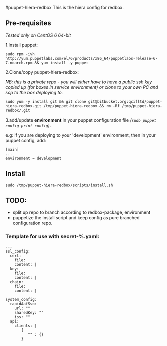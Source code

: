 #puppet-hiera-redbox
This is the hiera config for redbox.

## Pre-requisites
*Tested only on CentOS 6 64-bit*

1.Install puppet:
```
sudo rpm -ivh http://yum.puppetlabs.com/el/6/products/x86_64/puppetlabs-release-6-7.noarch.rpm && yum install -y puppet
```
2.Clone/copy puppet-hiera-redbox:

*NB: this is a private repo - you will either have to have a public ssh key copied up (for boxes in service environment) or clone to your own PC and scp to the box deploying to.*

```
sudo yum -y install git && git clone git@bitbucket.org:qcifltd/puppet-hiera-redbox.git /tmp/puppet-hiera-redbox && rm -Rf /tmp/puppet-hiera-redbox/.git
```


3.add/update **environment** in your puppet configuration file *(`sudo puppet config print config`)*. 

e.g: if you are deploying to your 'development' environment, then in your puppet config, add:
```
[main]
...
environment = development
```

## Install
`sudo /tmp/puppet-hiera-redbox/scripts/install.sh`

## TODO:
* split up repo to branch according to redbox-package, environment
* puppetize the install script and keep config as pure branched configuration repo.

### Template for use with secret-%<environment>.yaml:
```
---
ssl_config:
  cert:
  	file:
    content: |
  key:
  	file:
    content: |
  chain:
  	file:
    content: |

system_config:
  rapidAafSso:
    url: ""
    sharedKey: ""
    iss: ""
  api:
	clients: |
	   {
	      "" : {}
	   }

```

